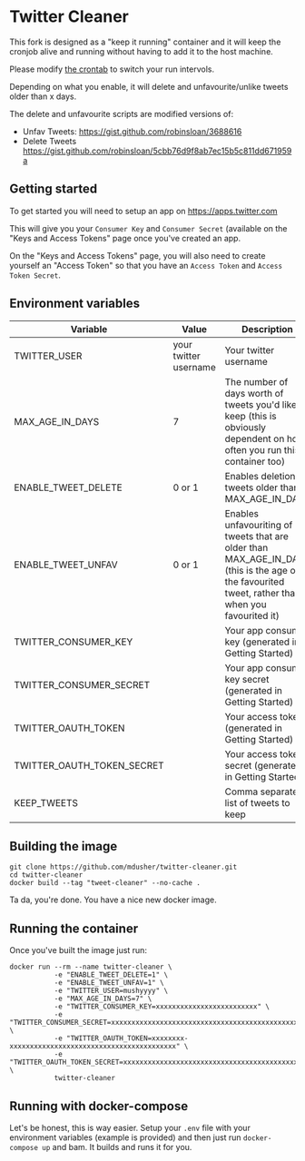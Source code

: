 # Twitter Cleaner

This fork is designed as a "keep it running" container and it will keep the cronjob alive and running without having to add it to the host machine.

Please modify [the crontab](container/crontab.txt) to switch your run intervols. 

Depending on what you enable, it will delete and unfavourite/unlike tweets older than x days.

The delete and unfavourite scripts are modified versions of:
* Unfav Tweets: https://gist.github.com/robinsloan/3688616
* Delete Tweets https://gist.github.com/robinsloan/5cbb76d9f8ab7ec15b5c811dd671959a

## Getting started
To get started you will need to setup an app on https://apps.twitter.com

This will give you your `Consumer Key` and `Consumer Secret` (available on the "Keys and Access Tokens" page once you've created an app.

On the "Keys and Access Tokens" page, you will also need to create yourself an "Access Token" so that you have an `Access Token` and `Access Token Secret`.

## Environment variables
| Variable | Value | Description |
| --- | --- | --- |
| TWITTER_USER | your twitter username | Your twitter username |
| MAX_AGE_IN_DAYS | 7 | The number of days worth of tweets you'd like to keep (this is obviously dependent on how often you run this container too) |
| ENABLE_TWEET_DELETE | 0 or 1 | Enables deletion of tweets older than MAX_AGE_IN_DAYS |
| ENABLE_TWEET_UNFAV | 0 or 1 | Enables unfavouriting of tweets that are older than MAX_AGE_IN_DAYS (this is the age of the favourited tweet, rather than when you favourited it) |
| TWITTER_CONSUMER_KEY | | Your app consumer key (generated in Getting Started)|
| TWITTER_CONSUMER_SECRET | | Your app consumer key secret (generated in Getting Started) |
| TWITTER_OAUTH_TOKEN | | Your access token (generated in Getting Started) |
| TWITTER_OAUTH_TOKEN_SECRET | | Your access token secret (generated in Getting Started) |
| KEEP_TWEETS | | Comma separated list of tweets to keep |

## Building the image
```
git clone https://github.com/mdusher/twitter-cleaner.git
cd twitter-cleaner
docker build --tag "tweet-cleaner" --no-cache .
```
Ta da, you're done. You have a nice new docker image.

## Running the container
Once you've built the image just run:
```
docker run --rm --name twitter-cleaner \
           -e "ENABLE_TWEET_DELETE=1" \
           -e "ENABLE_TWEET_UNFAV=1" \
           -e "TWITTER_USER=mushyyyy" \
           -e "MAX_AGE_IN_DAYS=7" \
           -e "TWITTER_CONSUMER_KEY=xxxxxxxxxxxxxxxxxxxxxxxxx" \
           -e "TWITTER_CONSUMER_SECRET=xxxxxxxxxxxxxxxxxxxxxxxxxxxxxxxxxxxxxxxxxxxxxxxxxx" \
           -e "TWITTER_OAUTH_TOKEN=xxxxxxxx-xxxxxxxxxxxxxxxxxxxxxxxxxxxxxxxxxxxxxxxxx" \
           -e "TWITTER_OAUTH_TOKEN_SECRET=xxxxxxxxxxxxxxxxxxxxxxxxxxxxxxxxxxxxxxxxxxxxx" \
           twitter-cleaner
```

## Running with docker-compose
Let's be honest, this is way easier.
Setup your `.env` file with your environment variables (example is provided) and then just run `docker-compose up` and bam. It builds and runs it for you.
